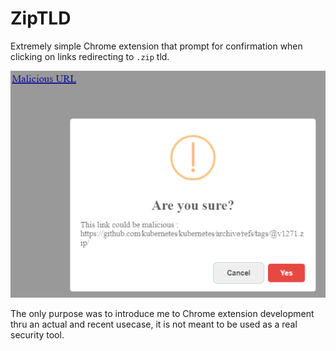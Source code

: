 # ZipTLD
Extremely simple Chrome extension that prompt for confirmation when clicking on links redirecting to `.zip` tld.

![](docs/screenshot.png)

The only purpose was to introduce me to Chrome extension development thru an actual and recent usecase, it is not meant to be used as a real security tool.
